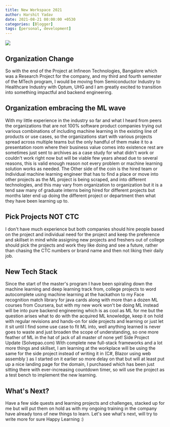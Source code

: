 ```yaml
---
title: New Workspace 2021
author: Harshit Yadav
date: 2021-08-21 00:00:00 +0530
categories: [Blogger]
tags: [personal, development]
---
```


![](https://tenor.com/view/optum-united-health-group-united-health-care-uhg-optum-logo-gif-22311577)

## Organization Change 
So with the end of the Project at Infineon Technologies, Bangalore which was a Research Project for the company, and my third and fourth semester of the MTech program, I would be moving from Semiconductor Industry to Healthcare Industry with Optum, UHG and I am greatly excited to transition into something impactful and backend engineering.‌

## Organization embracing the ML wave

With my little experience in the industry so far and what I heard from peers the organizations that are not 100% software product companies trying out various combinations of including machine learning in the existing line of products or use cases, so the organizations start with various projects spread across multiple teams but the only handful of them make it to a presentation room where their business value comes into existence rest are sometimes just sent to archives as a case study for what didn't work or couldn't work right now but will be viable few years ahead due to several reasons, this is valid enough reason not every problem or machine learning solution works as needed. 
The Other side of the coin is the hired team or Individual machine learning engineer that has to find a place or move into other projects as the ML project is being scraped, and into different technologies, and this may vary from organization to organization but it is a tend saw many of graduate interns being hired for different projects but months later end up doing the different project or department then what they have been learning up to.‌
## Pick Projects NOT CTC
I don't have much experience but both companies should hire people based on the project and individual need for the project and keep the preference and skillset in mind while assigning new projects and freshers out of college should pick the projects and work they like doing and see a future, rather than chasing the CTC numbers or brand name and then not liking their daily job.‌

## New Tech Stack
Since the start of the master's program I have been spiraling down the machine learning and deep learning track from, college projects to word autocomplete using machine learning at the hackathon to my Face recognition match library for java cards along with more than a dozen ML courses from Coursera, but with my new work won't be doing ML instead will be into pure backend engineering which is as cool as ML for me but the question arises what to do with the acquired ML knowledge, keep it on hold with regular revisions and hands-on for side projects and learning or just let it sit until I find some use case to fit ML into, well anything learned is never goes to waste and just broaden the scope of understanding, so one more feather of ML in the hat of jack of all master of none yet!‌
Side Project Update (Solvepao.com)‌
With complete new full-stack frameworks and a lot more things and skillset, I am learning at the workplace will be using the same for the side project instead of writing it in (C#, Blazor using web assembly ) as I started on it earlier so more delay on that but will at least put up a nice landing page for the domain, I purchased which has been just sitting there with ever-increasing countdown timer, so will use the project as a test bench to implement the new learning.‌

## What's Next?
Have a few side quests and learning projects and challenges, stacked up for me but will put them on hold as with my ongoing training in the company have already tons of new things to learn.‌
Let's see what's next, will try to write more for sure 
Happy Learning :)
